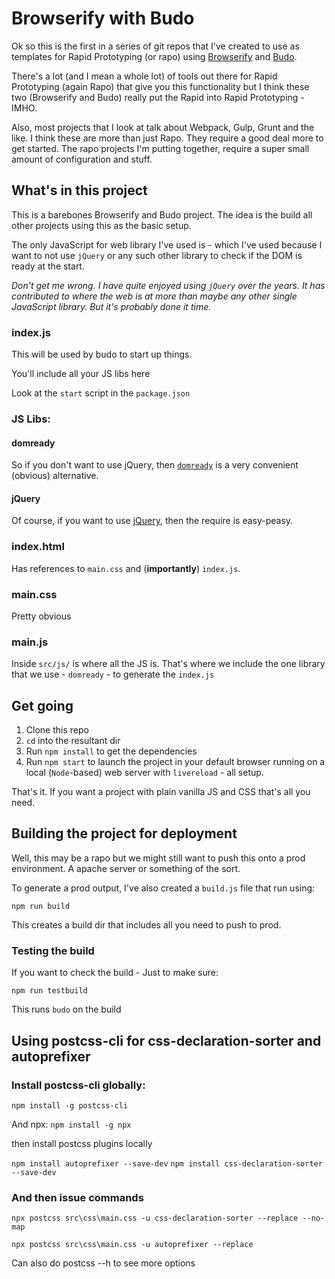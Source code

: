 # Browserify with Budo
Ok so this is the first in a series of git repos that I've created to use as templates for Rapid Prototyping (or rapo) using [Browserify](http://browserify.org) and [Budo](https://github.com/mattdesl/budo).

There's a lot (and I mean a whole lot) of tools out there for Rapid Prototyping (again Rapo) that give you this functionality but I think these two (Browserify and Budo) really put the Rapid into Rapid Prototyping - IMHO.

Also, most projects that I look at talk about Webpack, Gulp, Grunt and the like. I think these are more than just Rapo. They require a good deal more to get started. The rapo projects I'm putting together, require a super small amount of configuration and stuff.

## What's in this project
This is a barebones Browserify and Budo project. The idea is the build all other projects using this as the basic setup.

The only JavaScript for web library I've used is - which I've used because I want to not use `jQuery` or any such other library to check if the DOM is ready at the start.

*Don't get me wrong. I have quite enjoyed using `jQuery` over the years. It has contributed to where the web is at more than maybe any other single JavaScript library. But it's probably done it time.*

### index.js
This will be used by budo to start up things.

You'll include all your JS libs here

Look at the `start` script in the `package.json`

### JS Libs:
#### domready
So if you don't want to use jQuery, then [`domready`](https://www.npmjs.com/package/domready) is a very convenient (obvious) alternative.

#### jQuery
Of course, if you want to use [jQuery](https://www.npmjs.com/package/jquery), then the require is easy-peasy. 

### index.html
Has references to `main.css` and (**importantly**) `index.js`.

### main.css
Pretty obvious

### main.js
Inside `src/js/` is where all the JS is. That's where we include the one library that we use - `domready` - to generate the `index.js`

## Get going
1. Clone this repo
2. `cd` into the resultant dir
3. Run `npm install` to get the dependencies
4. Run `npm start` to launch the project in your default browser running on a local (`Node`-based) web server with `livereload` - all setup.

That's it. If you want a project with plain vanilla JS and CSS that's all you need.

## Building the project for deployment
Well, this may be a rapo but we might still want to push this onto a prod environment. A apache server or something of the sort.

To generate a prod output, I've also created a `build.js` file that run using:
```
npm run build
```
This creates a build dir that includes all you need to push to prod.
### Testing the build
If you want to check the build - Just to make sure:
```
npm run testbuild
```
This runs `budo` on the build

## Using postcss-cli for css-declaration-sorter and autoprefixer

### Install postcss-cli globally:
`npm install -g postcss-cli`

And npx:
`npm install -g npx`

then install postcss plugins locally 

`npm install autoprefixer --save-dev`
`npm install css-declaration-sorter --save-dev`

### And then issue commands 
`npx postcss src\css\main.css -u css-declaration-sorter --replace --no-map`

`npx postcss src\css\main.css -u autoprefixer --replace`

Can also do postcss --h to see more options

